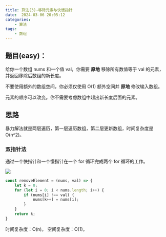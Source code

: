 ```yaml
---
title: 算法(3)-移除元素与快慢指针
date:  2024-03-06 20:05:12
categories:
    - 算法
tags:
    - 数组
---
```


## 题目(easy)：

给你一个数组 nums 和一个值 val，你需要 **原地** 移除所有数值等于 val 的元素，并返回移除后数组的新长度。

不要使用额外的数组空间，你必须仅使用 O(1) 额外空间并 **原地** 修改输入数组。

元素的顺序可以改变。你不需要考虑数组中超出新长度后面的元素。

<!-- more -->

## 思路

暴力解法就是两层遍历，第一层遍历数组，第二层更新数组，时间复杂度是 O(n^2)。

### 双指针法

通过一个快指针和一个慢指针在一个 for 循环完成两个 for 循环的工作。

![](https://code-thinking.cdn.bcebos.com/gifs/27.%E7%A7%BB%E9%99%A4%E5%85%83%E7%B4%A0-%E5%8F%8C%E6%8C%87%E9%92%88%E6%B3%95.gif)

``` javascript
const removeElement = (nums, val) => {
    let k = 0;
    for (let i = 0; i < nums.length; i++) {
        if (nums[i] !== val) {
            nums[k++] = nums[i];
        }
    }
    return k;
}
```

时间复杂度：O(n)。
空间复杂度：O(1)。